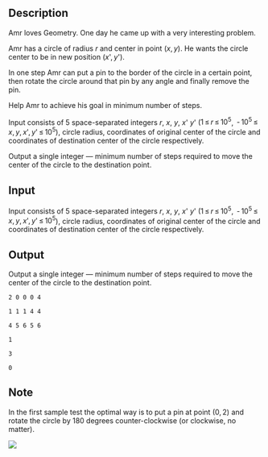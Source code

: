 ## Description

<div><p>Amr loves Geometry. One day he came up with a very interesting problem.</p><p>Amr has a circle of radius <span class="tex-span"><i>r</i></span> and center in point <span class="tex-span">(<i>x</i>, <i>y</i>)</span>. He wants the circle center to be in new position <span class="tex-span">(<i>x</i>', <i>y</i>')</span>.</p><p>In one step Amr can put a pin to the border of the circle in a certain point, then rotate the circle around that pin by any angle and finally remove the pin.</p><p>Help Amr to achieve his goal in minimum number of steps.</p></div><div class="input-specification"><p>Input consists of 5 space-separated integers <span class="tex-span"><i>r</i></span>, <span class="tex-span"><i>x</i></span>, <span class="tex-span"><i>y</i></span>, <span class="tex-span"><i>x</i>'</span> <span class="tex-span"><i>y</i>'</span> (<span class="tex-span">1 ≤ <i>r</i> ≤ 10<sup class="upper-index">5</sup></span>, <span class="tex-span"> - 10<sup class="upper-index">5</sup> ≤ <i>x</i>, <i>y</i>, <i>x</i>', <i>y</i>' ≤ 10<sup class="upper-index">5</sup></span>), circle radius, coordinates of original center of the circle and coordinates of destination center of the circle respectively.</p></div><div class="output-specification"><p>Output a single integer — minimum number of steps required to move the center of the circle to the destination point.</p></div>

## Input

<p>Input consists of 5 space-separated integers <span class="tex-span"><i>r</i></span>, <span class="tex-span"><i>x</i></span>, <span class="tex-span"><i>y</i></span>, <span class="tex-span"><i>x</i>'</span> <span class="tex-span"><i>y</i>'</span> (<span class="tex-span">1 ≤ <i>r</i> ≤ 10<sup class="upper-index">5</sup></span>, <span class="tex-span"> - 10<sup class="upper-index">5</sup> ≤ <i>x</i>, <i>y</i>, <i>x</i>', <i>y</i>' ≤ 10<sup class="upper-index">5</sup></span>), circle radius, coordinates of original center of the circle and coordinates of destination center of the circle respectively.</p>

## Output

<p>Output a single integer — minimum number of steps required to move the center of the circle to the destination point.</p>





```input1
2 0 0 0 4

```




```input2
1 1 1 4 4

```




```input3
4 5 6 5 6

```




```output1
1

```




```output2
3

```




```output3
0

```



## Note

<p>In the first sample test the optimal way is to put a pin at point <span class="tex-span">(0, 2)</span> and rotate the circle by <span class="tex-span">180</span> degrees counter-clockwise (or clockwise, no matter).</p><p><img class="tex-graphics" src="file://ZP4uEixi.png" style="max-width: 100.0%;max-height: 100.0%;"></p>
